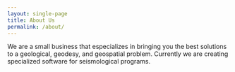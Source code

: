 ```yaml
---
layout: single-page
title: About Us
permalink: /about/
---
```


We are a small business that especializes in bringing you the best solutions to a geological, geodesy, and geospatial problem.
Currently we are creating specialized software for seismological programs.
